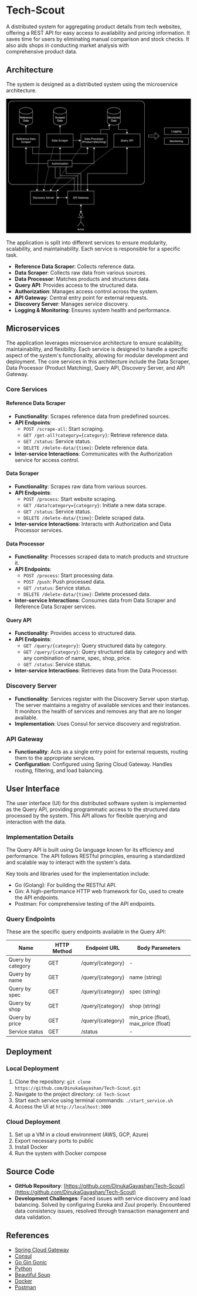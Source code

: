 # Tech-Scout

A distributed system for aggregating product details from tech websites, offering a REST API for easy access to availability and pricing information. It saves time for users by eliminating manual comparison and stock checks. It also aids shops in conducting market analysis with comprehensive product data.


## Architecture
The system is designed as a distributed system using the microservice architecture.

![Alt text](https://raw.githubusercontent.com/DinukaGayashan/Tech-Scout/098e090cfad0b93ab23aec4ff3d9748fee0bbf0e/distributed-system-design.svg)

The application is split into different services to ensure modularity, scalability, and maintainability. Each service is responsible for a specific task.

- **Reference Data Scraper**: Collects reference data.
- **Data Scraper**: Collects raw data from various sources.
- **Data Processor**: Matches products and structures data.
- **Query API**: Provides access to the structured data.
- **Authorization**: Manages access control across the system.
- **API Gateway**: Central entry point for external requests.
- **Discovery Server**: Manages service discovery.
- **Logging & Monitoring**: Ensures system health and performance.


## Microservices

The application leverages microservice architecture to ensure scalability, maintainability, and flexibility. Each service is designed to handle a specific aspect of the system's functionality, allowing for modular development and deployment. The core services in this architecture include the Data Scraper, Data Processor (Product Matching), Query API, Discovery Server, and API Gateway.

### Core Services

#### Reference Data Scraper
- **Functionality**: Scrapes reference data from predefined sources.
- **API Endpoints**:
  - `POST /scrape-all`: Start scraping.
  - `GET /get-all?category={category}`: Retrieve reference data.
  - `GET /status`: Service status.
  - `DELETE /delete-data/{time}`: Delete reference data.
- **Inter-service Interactions**: Communicates with the Authorization service for access control.

#### Data Scraper
- **Functionality**: Scrapes raw data from various sources.
- **API Endpoints**:
  - `POST /process`: Start website scraping.
  - `GET /data?category={category}`: Initiate a new data scrape.
  - `GET /status`: Service status.
  - `DELETE /delete-data/{time}`: Delete scraped data.
- **Inter-service Interactions**: Interacts with Authorization and Data Processor services.

#### Data Processor
- **Functionality**: Processes scraped data to match products and structure it.
- **API Endpoints**:
  - `POST /process`: Start processing data.
  - `POST /push`: Push processed data.
  - `GET /status`: Service status.
  - `DELETE /delete-data/{time}`: Delete processed data.
- **Inter-service Interactions**: Consumes data from Data Scraper and Reference Data Scraper services.

#### Query API
- **Functionality**: Provides access to structured data.
- **API Endpoints**:
  - `GET /query/{category}`: Query structured data by category.
  - `GET /query/{category}`: Query structured data by category and with any combination of name, spec, shop, price.
  - `GET /status`: Service status.
- **Inter-service Interactions**: Retrieves data from the Data Processor.

### Discovery Server
- **Functionality**: Services register with the Discovery Server upon startup. The server maintains a registry of available services and their instances. It monitors the health of services and removes any that are no longer available.
- **Implementation**: Uses Consul for service discovery and registration.

### API Gateway
- **Functionality**: Acts as a single entry point for external requests, routing them to the appropriate services.
- **Configuration**: Configured using Spring Cloud Gateway. Handles routing, filtering, and load balancing.


## User Interface

The user interface (UI) for this distributed software system is implemented as the Query API, providing programmatic access to the structured data processed by the system. This API allows for flexible querying and interaction with the data.

### Implementation Details
The Query API is built using Go language known for its efficiency and performance. The API follows RESTful principles, ensuring a standardized and scalable way to interact with the system's data.

Key tools and libraries used for the implementation include:
- Go (Golang): For building the RESTful API.
- Gin: A high-performance HTTP web framework for Go, used to create the API endpoints.
- Postman: For comprehensive testing of the API endpoints.

### Query Endpoints
These are the specific query endpoints available in the Query API:

| Name                   | HTTP Method | Endpoint URL                | Body Parameters                             |
|------------------------|-------------|-----------------------------|---------------------------------------------|
| Query by category      | GET         | /query/{category}           | -                                           |
| Query by name          | GET         | /query/{category}           | name (string)                               |
| Query by spec          | GET         | /query/{category}           | spec (string)                               |
| Query by shop          | GET         | /query/{category}           | shop (string)                               |
| Query by price         | GET         | /query/{category}           | min_price (float), max_price (float)        |
| Service status         | GET         | /status                     | -                                           |


## Deployment

### Local Deployment
1. Clone the repository: `git clone https://github.com/DinukaGayashan/Tech-Scout.git`
2. Navigate to the project directory: `cd Tech-Scout`
3. Start each service using terminal commands: `./start_service.sh`
4. Access the UI at `http://localhost:3000`

### Cloud Deployment
1. Set up a VM in a cloud environment (AWS, GCP, Azure)
2. Export necessary ports to public
3. Install Docker
4. Run the system with Docker compose


## Source Code
- **GitHub Repository**: [https://github.com/DinukaGayashan/Tech-Scout](https://github.com/DinukaGayashan/Tech-Scout)
- **Development Challenges**: Faced issues with service discovery and load balancing. Solved by configuring Eureka and Zuul properly. Encountered data consistency issues, resolved through transaction management and data validation.


## References
- [Spring Cloud Gateway](https://spring.io/projects/spring-cloud-gateway)
- [Consul](https://www.consul.io/)
- [Go Gin Gonic](https://pkg.go.dev/github.com/gin-gonic/gin)
- [Python](https://www.python.org/)
- [Beautiful Soup](https://beautiful-soup-4.readthedocs.io/en/latest/)
- [Docker](https://docs.docker.com/)
- [Postman](https://www.postman.com/)
